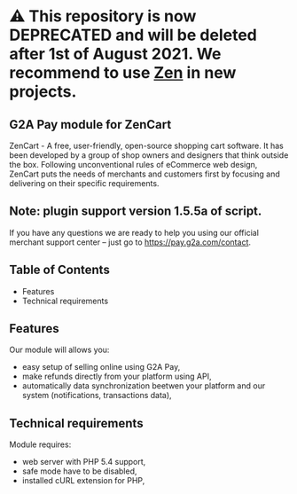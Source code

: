 # ⚠ This repository is now DEPRECATED and will be deleted after 1st of August 2021. We recommend to use [Zen](https://www.zen.com/) in new projects.


## G2A Pay module for ZenCart

ZenCart - A free, user-friendly, open-source shopping cart software. It has been developed by a group of shop owners and designers that think outside the box. Following unconventional rules of eCommerce web design, ZenCart puts the needs of merchants and customers first by focusing and delivering on their specific requirements.

## Note: plugin support version 1.5.5a of script.

If you have any questions we are ready to help you using our official 
merchant support center – just go to https://pay.g2a.com/contact.

## Table of Contents

- Features
- Technical requirements

## Features

Our module will allows you:

- easy setup of selling online using G2A Pay,
- make refunds directly from your platform using API,
- automatically data synchronization beetwen your platform and our system (notifications, transactions data),

## Technical requirements

Module requires:

- web server with PHP 5.4 support,
- safe mode have to be disabled,
- installed cURL extension for PHP,
